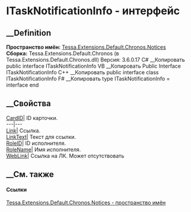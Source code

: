 # ITaskNotificationInfo - интерфейс
##  __Definition
 **Пространство имён:**
[Tessa.Extensions.Default.Chronos.Notices](N_Tessa_Extensions_Default_Chronos_Notices.htm)  
 **Сборка:** Tessa.Extensions.Default.Chronos (в
Tessa.Extensions.Default.Chronos.dll) Версия: 3.6.0.17
C# __Копировать
     public interface ITaskNotificationInfo
VB __Копировать
     Public Interface ITaskNotificationInfo
C++ __Копировать
     public interface class ITaskNotificationInfo
F# __Копировать
     type ITaskNotificationInfo = interface end
##  __Свойства
[CardID](P_Tessa_Extensions_Default_Chronos_Notices_ITaskNotificationInfo_CardID.htm)|
ID карточки.  
---|---  
[Link](P_Tessa_Extensions_Default_Chronos_Notices_ITaskNotificationInfo_Link.htm)|
Ссылка.  
[LinkText](P_Tessa_Extensions_Default_Chronos_Notices_ITaskNotificationInfo_LinkText.htm)|
Текст для ссылки.  
[RoleID](P_Tessa_Extensions_Default_Chronos_Notices_ITaskNotificationInfo_RoleID.htm)|
ID исполнителя.  
[RoleName](P_Tessa_Extensions_Default_Chronos_Notices_ITaskNotificationInfo_RoleName.htm)|
Имя исполнителя.  
[WebLink](P_Tessa_Extensions_Default_Chronos_Notices_ITaskNotificationInfo_WebLink.htm)|
Ссылка на ЛК. Может отсутствовать  
## __См. также
#### Ссылки
[Tessa.Extensions.Default.Chronos.Notices - пространство
имён](N_Tessa_Extensions_Default_Chronos_Notices.htm)
